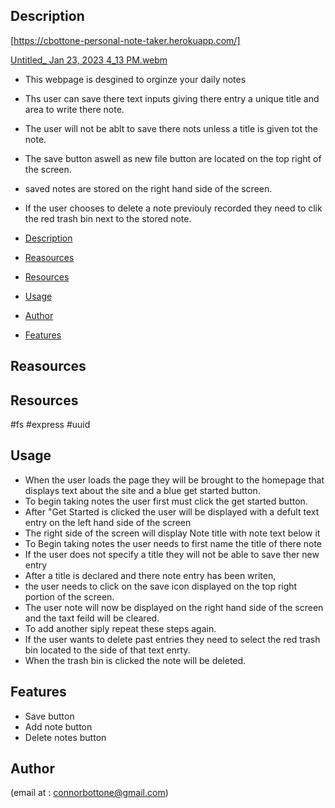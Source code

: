 ## Description
 [https://cbottone-personal-note-taker.herokuapp.com/]
 
[Untitled_ Jan 23, 2023 4_13 PM.webm](https://user-images.githubusercontent.com/42557300/214151462-186df40c-1eb1-4f4f-b499-0e2ae8858a88.webm)

- This webpage is desgined to orginze your daily notes
- Ths user can save there text inputs giving there entry a unique title and area to write there note.
- The user will not be ablt to save there nots unless a title is given tot the note.
- The save button aswell as new file button are located on the top right of the screen.
- saved notes are stored on the right hand side of the screen.
- If the user chooses to delete a note previouly recorded they need to clik the red trash bin next to the stored note.






- [Description](#description)
- [Reasources](#reasouces)
- [Resources](#resources)
- [Usage](#usage)
- [Author](#author)
- [Features](#features)


 ## Reasources

 ## Resources
#fs
#express 
#uuid

 

## Usage
- When the user loads the page they will be brought to the homepage that displays text about the site and a blue get started button.
- To begin taking notes the user first must click the get started button.
- After "Get Started is clicked the user will be displayed with a defult text entry on the left hand side of the screen
- The right side of the screen will display Note title with note text below it
- To Begin taking notes the user needs to first name the title of there note
- If the user does not specify a title they will not be able to save ther new entry
- After a title is declared and there note entry has been writen,
- the user needs to click on the save icon displayed on the top right portion of the screen.
- The user note will now be displayed on the right hand side of the screen and the taxt feild will be cleared.
- To add another siply repeat these steps again.
- If the user wants to delete past entries they need to select the red trash bin located to the side of that text enrty.
- When the trash bin is clicked the note will be deleted.


 
 




## Features
 - Save button
 - Add note button
 - Delete notes button
 

 
## Author
(email at : connorbottone@gmail.com)
